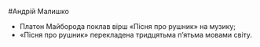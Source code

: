 #Андрій Малишко

<ul>
	<li>Платон Майборода поклав вірш «Пісня про рушник» на музику;</li>
<li>«Пісня про рушник» перекладена тридцятьма п’ятьма мовами світу.</li>

</ul>	